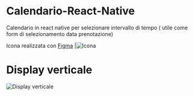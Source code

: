 # Calendario-React-Native

Calendario in react native per selezionare intervallo di tempo ( utile come form di selezionamento data prenotazione)

Icona realizzata con [Figma](https://www.figma.com/)   |![Icona](https://github.com/vittorioPiotti/Calendario-React-Native/blob/main/icon.png) 

# Display verticale
![Display verticale](https://github.com/vittorioPiotti/Calendario-React-Native/blob/main/screenshot.PNG)

